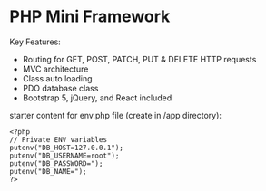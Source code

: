 # PHP Mini Framework

Key Features:
- Routing for GET, POST, PATCH, PUT & DELETE HTTP requests
- MVC architecture
- Class auto loading
- PDO database class
- Bootstrap 5, jQuery, and React included


starter content for env.php file (create in /app directory):
```
<?php
// Private ENV variables
putenv("DB_HOST=127.0.0.1");
putenv("DB_USERNAME=root");
putenv("DB_PASSWORD=");
putenv("DB_NAME=");
?>
```